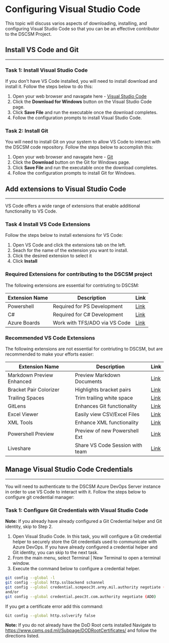 # Configuring Visual Studio Code

This topic will discuss varios aspects of downloading, installing, and configuring Visual Studio Code so that you can be an effective contributor to the DSCSM Project.

## Install VS Code and Git

---

### Task 1: Install Visual Studio Code

If you don't have VS Code installed, you will need to install download and install it. Follow the steps below to do this:

1. Open your web browser and navagate here - [Visual Studio Code](https://code.visualstudio.com/)
2. Click the **Download for Windows** button on the Visual Studio Code page.
3. Click **Save File** and run the executable once the download completes.
4. Follow the configuration prompts to install Visual Studio Code.

### Task 2: Install Git

You will need to install Git on your system to allow VS Code to interact with the DSCSM code repository. Follow the steps below to accomplish this:

1. Open your web browser and navagate here - [Git](https://code.visualstudio.com/)
2. Click the **Download** button on the Git for Windows page.
3. Click **Save File** and run the executable once the download completes.
4. Follow the configuration prompts to install Git for Windows.

## Add extensions to Visual Studio Code

---

VS Code offers a wide range of extensions that enable additional functionality to VS Code.

### Task 4 Install VS Code Extensions

Follow the steps below to install extensions for VS Code:

1. Open VS Code and click the extensions tab on the left.
2. Seach for the name of the extension you want to install.
3. Click the desired extension to select it
4. Click **Install**

### Required Extensions for contributing to the DSCSM project

The following extensions are essential for contriuting to DSCSM:

|Extension Name                 |Description                    |Link                                                                                               |
|-------------------------------|-------------------------------|---------------------------------------------------------------------------------------------------|
|Powershell                     |Required for PS Development    |[Link](https://marketplace.visualstudio.com/items?itemName=ms-vscode.PowerShell)                   |
|C#                             |Required for C# Development    |[Link](https://marketplace.visualstudio.com/items?itemName=ms-vscode.csharp)                       |
|Azure Boards                   |Work with TFS/ADO via VS Code  |[Link](https://marketplace.visualstudio.com/items?itemName=ms-vsts.team)                           |

### **Recommended VS Code Extensions**

The following extensions are not essential for contriuting to DSCSM, but are recommended to make your efforts easier:

|Extension Name                 |Description                    |Link                                                                                               |
|-------------------------------|-------------------------------|---------------------------------------------------------------------------------------------------|
|Markdown Preview Enhanced      |Preview Markdown Documents     |[Link](https://marketplace.visualstudio.com/items?itemName=shd101wyy.markdown-preview-enhanced)    |
|Bracket Pair Colorizer         |Highlights bracket pairs       |[Link](https://marketplace.visualstudio.com/items?itemName=CoenraadS.bracket-pair-colorizer)       |
|Trailing Spaces                |Trim trailing white space      |[Link](https://marketplace.visualstudio.com/items?itemName=shardulm94.trailing-spaces)             |
|GitLens                        |Enhances Git functionality     |[Link](https://marketplace.visualstudio.com/items?itemName=eamodio.gitlens)                        |
|Excel Viewer                   |Easily view CSV/Excel Files    |[Link](https://marketplace.visualstudio.com/items?itemName=GrapeCity.gc-excelviewer)               |
|XML Tools                      |Enhance XML functionality      |[Link](https://marketplace.visualstudio.com/items?itemName=DotJoshJohnson.xml)                     |
|Powershell Preview             |Preview of new Powershell Ext  |[Link](https://marketplace.visualstudio.com/items?itemName=ms-vscode.PowerShell-Preview)           |
|Liveshare                      |Share VS Code Session with team|[Link](https://marketplace.visualstudio.com/items?itemName=MS-vsliveshare.vsliveshare)             |

## Manage Visual Studio Code Credentials

---

You will need to authenticate to the DSCSM Azure DevOps Server instance in order to use VS Code to interact with it. Follow the steps below to configure git credential manager:

### Task 1: Configure Git Credentials with Visual Studio Code

**Note:** If you already have already configured a Git Credential helper and Git identity, skip to Step 2.

1. Open Visual Studio Code. In this task, you will configure a Git credential helper to securely store the Git credentials used to communicate with Azure DevOps. If you have already configured a credential helper and Git identity, you can skip to the next task.
2. From the main menu, select Terminal | New Terminal to open a terminal window.
3. Execute the command below to configure a credential helper.

```sh
git config --global -l
git config --global http.sslbackend schannel
git config --global credential.scmpeoc3t.army.mil.authority negotiate (TFS)
and/or
git config --global credential.peoc3t.com.authority negotiate (ADO)
```

If you get a certificate error add this command:

```sh
Git config --global http.sslverify false
```

**Note:** If you do not already have the DoD Root certs installed Navigate to <https://www.cpms.osd.mil/Subpage/DODRootCertificates/> and follow the directions listed.
